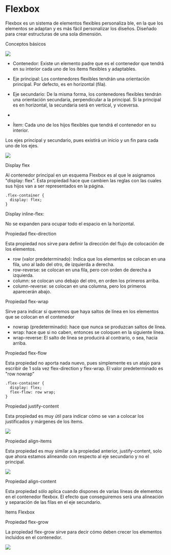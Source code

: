 # Flexbox

Flexbox es un sistema de elementos flexibles personaliza ble, en la que los elementos se adaptan y es más fácil personalizar los diseños. Diseñado para crear estructuras de una sola dimensión.

Conceptos básicos 


![](https://paper-attachments.dropbox.com/s_3EB164AEBE23197C4F8586483D72E967BACFEA471F935A2A9F1D6620D4C73D53_1577667372026_flexbox-como-funciona.png)



- Contenedor: Existe un elemento padre que es el contenedor que tendrá en su interior cada uno de los ítems flexibles y adaptables.


- Eje principal: Los contenedores flexibles tendrán una orientación principal. Por defecto, es en horizontal (fila).


- Eje secundario: De la misma forma, los contenedores flexibles tendrán una orientación secundaria, perpendicular a la principal. Si la principal es en horizontal, la secundaria será en vertical, y viceversa.
- 
- Ítem: Cada uno de los hijos flexibles que tendrá el contenedor en su interior.

Los ejes principal y secundario, pues existirá un inicio y un fin para cada uno de los ejes.

![](https://paper-attachments.dropbox.com/s_3EB164AEBE23197C4F8586483D72E967BACFEA471F935A2A9F1D6620D4C73D53_1577668579917_4173.png)

Display flex

Al contenedor principal en un esquema Flexbox es al que le asignamos "display: flex". Esta propiedad hace que cambien las reglas con las cuales sus hijos van a ser representados en la página.


    .flex-container {
      display: flex;
    }


Display inline-flex: 

No se expanden para ocupar todo el espacio en la horizontal.


Propiedad flex-direction

Esta propiedad nos sirve para definir la dirección del flujo de colocación de los elementos.


- row (valor predeterminado): Indica que los elementos se colocan en una fila, uno al lado del otro, de izquierda a derecha.
- row-reverse: se colocan en una fila, pero con orden de derecha a izquierda.
- column: se colocan uno debajo del otro, en orden los primeros arriba.
- column-reverse: se colocan en una columna, pero los primeros aparecerán abajo.


Propiedad flex-wrap

Sirve para indicar si queremos que haya saltos de línea en los elementos que se colocan en el contenedor


- nowrap (predeterminado): hace que nunca se produzcan saltos de línea.
- wrap: hace que si no caben, entonces se coloquen en la siguiente línea.
- wrap-reverse: El salto de línea se producirá al contrario, o sea, hacia arriba.


Propiedad flex-flow

Esta propiedad no aporta nada nuevo, pues simplemente es un atajo para escribir de 1 sola vez flex-direction y flex-wrap. El valor predeterminado es "row nowrap”


    .flex-container {
      display: flex;
      flex-flow: row wrap;
    }


Propiedad justify-content

Esta propiedad es muy útil para indicar cómo se van a colocar los justificados y márgenes de los ítems.


![](https://paper-attachments.dropbox.com/s_3EB164AEBE23197C4F8586483D72E967BACFEA471F935A2A9F1D6620D4C73D53_1577672281915_4191.png)



Propiedad align-items

Esta propiedad es muy similar a la propiedad anterior, justify-content, solo que ahora estamos alineando con respecto al eje secundario y no el principal.


![](https://paper-attachments.dropbox.com/s_3EB164AEBE23197C4F8586483D72E967BACFEA471F935A2A9F1D6620D4C73D53_1577672419208_4192.png)



Propiedad align-content

Esta propiedad sólo aplica cuando dispones de varias líneas de elementos en el contenedor flexbox. El efecto que conseguiremos será una alineación y separación de las filas en el eje secundario.


Items Flexbox


Propiedad flex-grow

La propiedad flex-grow sirve para decir cómo deben crecer los elementos incluidos en el contenedor.


![](https://paper-attachments.dropbox.com/s_3EB164AEBE23197C4F8586483D72E967BACFEA471F935A2A9F1D6620D4C73D53_1577675183732_image.png)

